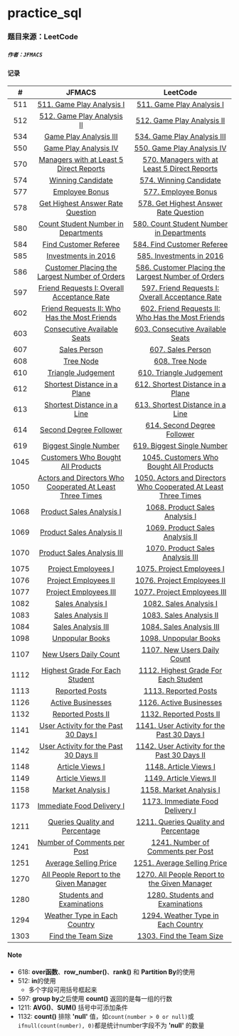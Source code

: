 # practice_sql

### 题目来源：LeetCode

##### `作者：JFMACS`

#### 记录

|  #   |                            JFMACS                            |                           LeetCode                           |
| :--: | :----------------------------------------------------------: | :----------------------------------------------------------: |
| 511  | [511. Game Play Analysis I](/511%20-%20Game%20Play%20Analysis%20I.sql) | [511. Game Play Analysis I](https://leetcode-cn.com/problems/game-play-analysis-i/) |
| 512  | [512. Game Play Analysis II](/512%20-%20Game%20Play%20Analysis%20II.sql) | [512. Game Play Analysis II](https://leetcode-cn.com/problems/game-play-analysis-ii/) |
| 534  | [Game Play Analysis III](/534%20-%20Game%20Play%20Analysis%20III.sql) | [534. Game Play Analysis III](https://leetcode-cn.com/problems/game-play-analysis-iii/) |
| 550  | [Game Play Analysis IV](/550%20-%20Game%20Play%20Analysis%20IV.sql) | [550. Game Play Analysis IV](https://leetcode-cn.com/problems/game-play-analysis-iv/) |
| 570  | [Managers with at Least 5 Direct Reports](/570%20-%20Managers%20with%20at%20Least%205%20Direct%20Reports.sql) | [570. Managers with at Least 5 Direct Reports](https://leetcode-cn.com/problems/managers-with-at-least-5-direct-reports/) |
| 574  |   [Winning Candidate](/574%20-%20Winning%20Candidate.sql)    | [574. Winning Candidate](https://leetcode-cn.com/problems/winning-candidate/) |
| 577  |      [Employee Bonus](/577%20-%20Employee%20Bonus.sql)       | [577. Employee Bonus](https://leetcode-cn.com/problems/employee-bonus/) |
| 578  | [Get Highest Answer Rate Question](/578%20-%20Get%20Highest%20Answer%20Rate%20Question.sql) | [578. Get Highest Answer Rate Question](https://leetcode-cn.com/problems/get-highest-answer-rate-question/) |
| 580  | [Count Student Number in Departments](/580%20-%20Count%20Student%20Number%20in%20Departments.sql) | [580. Count Student Number in Departments](https://leetcode-cn.com/problems/count-student-number-in-departments/) |
| 584  | [Find Customer Referee](/584%20-%20Find%20Customer%20Referee.sql) | [584. Find Customer Referee](https://leetcode-cn.com/problems/find-customer-referee/) |
| 585  | [Investments in 2016](/585%20-%20Investments%20in%202016.sql) | [585. Investments in 2016](https://leetcode-cn.com/problems/investments-in-2016/) |
| 586  | [Customer Placing the Largest Number of Orders](/586%20-%20Customer%20Placing%20the%20Largest%20Number%20of%20Orders.sql) | [586. Customer Placing the Largest Number of Orders](https://leetcode-cn.com/problems/customer-placing-the-largest-number-of-orders/) |
| 597  | [Friend Requests I: Overall Acceptance Rate](/597%20-%20Friend%20Requests%20I%20Overall%20Acceptance%20Rate.sql) | [597. Friend Requests I: Overall Acceptance Rate](https://leetcode-cn.com/problems/friend-requests-i-overall-acceptance-rate/) |
| 602  | [Friend Requests II: Who Has the Most Friends](/602%20-%20Friend%20Requests%20II%20Who%20Has%20the%20Most%20Friends.sql) | [602. Friend Requests II: Who Has the Most Friends](https://leetcode-cn.com/problems/friend-requests-ii-who-has-the-most-friends/) |
| 603  | [Consecutive Available Seats](/603%20-%20Consecutive%20Available%20Seats.sql) | [603. Consecutive Available Seats](https://leetcode-cn.com/problems/consecutive-available-seats/) |
| 607  |        [Sales Person](/607%20-%20Sales%20Person.sql)         | [607. Sales Person](https://leetcode-cn.com/problems/sales-person/) |
| 608  |           [Tree Node](/608%20-%20Tree%20Node.sql)            | [608. Tree Node](https://leetcode-cn.com/problems/tree-node/) |
| 610  |  [Triangle Judgement](/610%20-%20Triangle%20Judgement.sql)   | [610. Triangle Judgement](https://leetcode-cn.com/problems/triangle-judgement/) |
| 612  | [Shortest Distance in a Plane](/612%20-%20Shortest%20Distance%20in%20a%20Plane.sql) | [612. Shortest Distance in a Plane](https://leetcode-cn.com/problems/shortest-distance-in-a-plane/) |
| 613  | [Shortest Distance in a Line](/613%20-%20Shortest%20Distance%20in%20a%20Line.sql) | [613. Shortest Distance in a Line](https://leetcode-cn.com/problems/shortest-distance-in-a-line/) |
| 614  | [Second Degree Follower](/614%20-%20Second%20Degree%20Follower.sql) | [614. Second Degree Follower](https://leetcode-cn.com/problems/second-degree-follower/) |
| 619  | [Biggest Single Number](/619%20-%20Biggest%20Single%20Number.sql) | [619. Biggest Single Number](https://leetcode-cn.com/problems/biggest-single-number/) |
| 1045 | [Customers Who Bought All Products](/1045%20-%20Customers%20Who%20Bought%20All%20Products.sql) | [1045. Customers Who Bought All Products](https://leetcode-cn.com/problems/customers-who-bought-all-products/) |
| 1050 | [Actors and Directors Who Cooperated At Least Three Times](/1050%20-%20Actors%20and%20Directors%20Who%20Cooperated%20At%20Least%20Three%20Times.sql) | [1050. Actors and Directors Who Cooperated At Least Three Times](https://leetcode-cn.com/problems/actors-and-directors-who-cooperated-at-least-three-times/) |
| 1068 | [Product Sales Analysis I](/1068%20-%20Product%20Sales%20Analysis%20I.sql) | [1068. Product Sales Analysis I](https://leetcode-cn.com/problems/product-sales-analysis-i/) |
| 1069 | [Product Sales Analysis II](/1069%20-%20Product%20Sales%20Analysis%20II.sql) | [1069. Product Sales Analysis II](https://leetcode-cn.com/problems/product-sales-analysis-ii/) |
| 1070 | [Product Sales Analysis III](/1070%20-%20Product%20Sales%20Analysis%20III.sql) | [1070. Product Sales Analysis III](https://leetcode-cn.com/problems/product-sales-analysis-iii/) |
| 1075 | [Project Employees I](/1075%20-%20Project%20Employees%20I.sql) | [1075. Project Employees I](https://leetcode-cn.com/problems/project-employees-i/) |
| 1076 | [Project Employees II](/1076%20-%20Project%20Employees%20II.sql) | [1076. Project Employees II](https://leetcode-cn.com/problems/project-employees-ii/) |
| 1077 | [Project Employees III](/1077%20-%20Project%20Employees%20III.sql) | [1077. Project Employees III](https://leetcode-cn.com/problems/project-employees-iii/) |
| 1082 |   [Sales Analysis I](/1082%20-%20Sales%20Analysis%20I.sql)   | [1082. Sales Analysis I](https://leetcode-cn.com/problems/sales-analysis-i/) |
| 1083 |  [Sales Analysis II](/1083%20-%20Sales%20Analysis%20II.sql)  | [1083. Sales Analysis II](https://leetcode-cn.com/problems/sales-analysis-ii/) |
| 1084 | [Sales Analysis III](/1084%20-%20Sales%20Analysis%20III.sql) | [1084. Sales Analysis III](https://leetcode-cn.com/problems/sales-analysis-iii/) |
| 1098 |     [Unpopular Books](/1098%20-%20Unpopular%20Books.sql)     | [1098. Unpopular Books](https://leetcode-cn.com/problems/unpopular-books/) |
| 1107 | [New Users Daily Count](/1107%20-%20New%20Users%20Daily%20Count.sql) | [1107. New Users Daily Count](https://leetcode-cn.com/problems/new-users-daily-count/) |
| 1112 | [Highest Grade For Each Student](/1112%20-%20Highest%20Grade%20For%20Each%20Student.sql) | [1112. Highest Grade For Each Student](https://leetcode-cn.com/problems/highest-grade-for-each-student/) |
| 1113 |      [Reported Posts](/1113%20-%20Reported%20Posts.sql)      | [1113. Reported Posts](https://leetcode-cn.com/problems/reported-posts/) |
| 1126 |   [Active Businesses](/1126%20-%20Active%20Businesses.sql)   | [1126. Active Businesses](https://leetcode-cn.com/problems/active-businesses/) |
| 1132 |  [Reported Posts II](/1132%20-%20Reported%20Posts%20II.sql)  | [1132. Reported Posts II](https://leetcode-cn.com/problems/reported-posts-ii/) |
| 1141 | [User Activity for the Past 30 Days I](/1141%20-%20User%20Activity%20for%20the%20Past%2030%20Days%20I.sql) | [1141. User Activity for the Past 30 Days I](https://leetcode-cn.com/problems/user-activity-for-the-past-30-days-i/) |
| 1142 | [User Activity for the Past 30 Days II](/1142%20-%20User%20Activity%20for%20the%20Past%2030%20Days%20II.sql) | [1142. User Activity for the Past 30 Days II](https://leetcode-cn.com/problems/user-activity-for-the-past-30-days-ii/) |
| 1148 |    [Article Views I](/1148%20-%20Article%20Views%20I.sql)    | [1148. Article Views I](https://leetcode-cn.com/problems/article-views-i/) |
| 1149 |   [Article Views II](/1149%20-%20Article%20Views%20II.sql)   | [1149. Article Views II](https://leetcode-cn.com/problems/article-views-ii/) |
| 1158 |  [Market Analysis I](/1158%20-%20Market%20Analysis%20I.sql)  | [1158. Market Analysis I](https://leetcode-cn.com/problems/market-analysis-i/) |
| 1173 | [Immediate Food Delivery I](/1173%20-%20Immediate%20Food%20Delivery%20I.sql) | [1173. Immediate Food Delivery I](https://leetcode-cn.com/problems/immediate-food-delivery-i/) |
| 1211 | [Queries Quality and Percentage](/1211%20-%20Queries%20Quality%20and%20Percentage.sql) | [1211. Queries Quality and Percentage](https://leetcode-cn.com/problems/queries-quality-and-percentage/) |
| 1241 | [Number of Comments per Post](/1241%20-%20Number%20of%20Comments%20per%20Post.sql) | [1241. Number of Comments per Post](https://leetcode-cn.com/problems/number-of-comments-per-post/) |
| 1251 | [Average Selling Price](/1251%20-%20Average%20Selling%20Price.sql) | [1251. Average Selling Price](https://leetcode-cn.com/problems/average-selling-price/) |
| 1270 | [All People Report to the Given Manager](/1270%20-%20All%20People%20Report%20to%20the%20Given%20Manager.sql) | [1270. All People Report to the Given Manager](https://leetcode-cn.com/problems/all-people-report-to-the-given-manager/) |
| 1280 | [Students and Examinations](/1280%20-%20Students%20and%20Examinations.sql) | [1280. Students and Examinations](https://leetcode-cn.com/problems/students-and-examinations/) |
| 1294 | [Weather Type in Each Country](/1294%20-%20Weather%20Type%20in%20Each%20Country.sql) | [1294. Weather Type in Each Country](https://leetcode-cn.com/problems/weather-type-in-each-country/) |
| 1303 | [Find the Team Size](/1303%20-%20Find%20the%20Team%20Size.sql) | [1303. Find the Team Size](https://leetcode-cn.com/problems/find-the-team-size/) |

#### Note

*   618: **over函数**、**row_number()**、**rank()** 和 **Partition By**的使用
*   512: **in**的使用
    *   多个字段可用括号框起来
*   597: **group by**之后使用 **count()** 返回的是每一组的行数
*   1211: **AVG()**、**SUM()** 括号中可添加条件
*   1132: **count()** 排除 **'null'** 值，如`count(number > 0 or null)`或`ifnull(count(number), 0)`都是统计number字段不为 **'null'** 的数量

